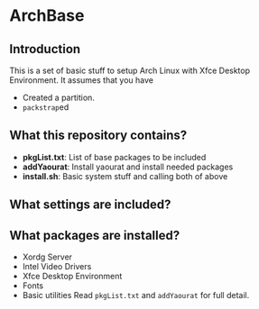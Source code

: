 # ArchBase
## Introduction
This is a set of basic stuff to setup Arch Linux with Xfce Desktop Environment. It assumes that you have
- Created a partition.
- `packstrap`ed

## What this repository contains?
- **pkgList.txt**: List of base packages to be included
- **addYaourat**: Install yaourat and install needed packages
- **install.sh**: Basic system stuff and calling both of above

## What settings are included?

## What packages are installed?
- Xordg Server
- Intel Video Drivers
- Xfce Desktop Environment
- Fonts
- Basic utilities
Read `pkgList.txt` and `addYaourat` for full detail.
